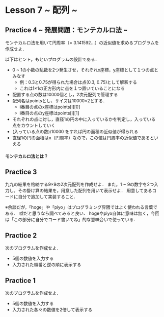 # Lesson 7 ~ 配列 ~


## Practice 4 ~ 発展問題：モンテカルロ法 ~
モンテカルロ法を用いて円周率（= 3.141592...）の近似値を求めるプログラムを作成せよ．

以下はヒント，もといプログラムの設計である．

- 0 ~ 1の小数の乱数を2つ発生させ，それぞれx座標，y座標として１つの点とみなす
	- 例：0.3と0.75が得られた場合は点(0.3, 0.75)として解釈する
	- これは1×1の正方形内に点を１つ置いていることになる
- 配置する点の数は10000個とし，2次元配列で管理する
- 配列名はpointsとし，サイズは10000×2とする．
	- i番目の点のx座標はpoints[i][0]
	- i番目の点のy座標はpoints[i][1]
- それぞれの点に対し，直径1の円の中に入っているかを判定し，入っている点をカウントしていく
- (入っている点の数)/10000 をすれば円の面積の近似値が得られる
- 直径1の円の面積はπ（円周率）なので，この値は円周率の近似値であるといえる

#### モンテカルロ法とは？

## Practice 3
九九の結果を格納する9×9の2次元配列を作成せよ．
また，1 ~ 9の数字を2つ入力し，その掛け算の結果を，用意した配列を用いて表示せよ．
用意してあるコードに自分で追加して実装すること．

※余談だが，「hoge」や「piyo」はプログラミング界隈ではよく使われる言葉である．
嘘だと思うなら調べてみると良い．
hogeやpiyo自体に意味は無く，今回は「この部分に自分でコード書いてね」的な意味合いで使っている．


## Practice 2
次のプログラムを作成せよ．
- 5個の数値を入力する
- 入力された順番と逆の順に表示する


## Practice 1
次のプログラムを作成せよ．
- 5個の数値を入力する
- 入力された各々の数値を2倍して表示する
